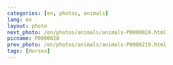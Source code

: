 ```yaml
---
categories: [en, photos, animals]
lang: en
layout: photo
next_photo: /en/photos/animals/animals-P0000024.html
picname: P0000028
prev_photo: /en/photos/animals/animals-P0000219.html
tags: [Horses]
---
```

